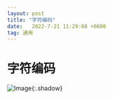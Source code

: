 ```yaml
---
layout: post
title: "字符编码"
date:   2022-7-21 11:29:08 +0800
tag: 通用
---
```


# 字符编码

![Image](https://xusenfeng.github.io/myimages/3-1.jpg){:.shadow}



